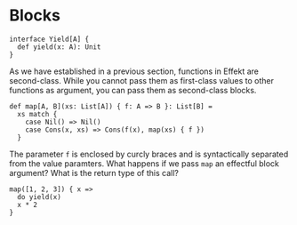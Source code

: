 # Blocks

```effekt:hidden
interface Yield[A] {
  def yield(x: A): Unit
}
```

As we have established in a previous section, functions in Effekt are second-class. While you cannot pass them as first-class values to other functions as argument, you can pass them as second-class blocks.

```
def map[A, B](xs: List[A]) { f: A => B }: List[B] =
  xs match {
    case Nil() => Nil()
    case Cons(x, xs) => Cons(f(x), map(xs) { f })
  }
```

The parameter `f` is enclosed by curcly braces and is syntactically separated from the value paramters. What happens if we pass `map` an effectful block argument? What is the return type of this call?

```
map([1, 2, 3]) { x =>
  do yield(x)
  x * 2
}
```


